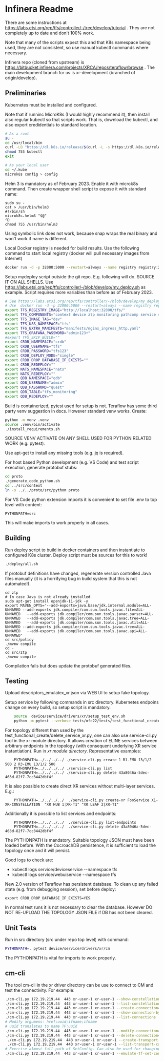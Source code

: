 # Infinera Readme

There are some instructions at https://labs.etsi.org/rep/tfs/controller/-/tree/develop/tutorial . They are not completely up to date and don't 100% work.

Note that many of the scripts expect this and that K8s namespace being used, they are not consistent, so use manual kubectl commands where necessary.

Infinera repo (cloned from upstream) is https://bitbucket.infinera.com/projects/XRCA/repos/teraflow/browse . The main development branch for us is xr-development (branched of origin/develop).

## Preliminaries

Kubernetes must be installed and configured.

Note that if runninc MicroK8s (I would highly recommend it), then install also regular kubectl so that scripts work. That is, download the kubectl, and also export credidentials to standard location.

```bash
# As a root
su -
cd /usr/local/bin
curl -LO "https://dl.k8s.io/release/$(curl -L -s https://dl.k8s.io/release/stable.txt)/bin/linux/amd64/kubectl"
chmod 755 kubectl
exit

# As your local user
cd ~/.kube
microk8s config > config
```

Helm 3 is mandatory as of February 2023. Enable it with microk8s command. Then create wrapper shell script to expose it with standard name:

```
sudo su -
cat > /usr/bin/helm3
#!/bin/sh
microk8s.helm3 "$@"
^D
chmod 755 /usr/bin/helm3
```

Using symbolic link does not work, because snap wraps the real binary and won't work if name is different.

Local Docker registry is needed for build results. Use the following command to start local registry (docker will pull necessary images from Internet)

```bash
docker run -d -p 32000:5000 --restart=always --name registry registry:2
```

Setup mydeploy script outside the git repo. E.g. following will do. SOURCE IT ON ALL SHELLS.
Use https://labs.etsi.org/rep/tfs/controller/-/blob/develop/my_deploy.sh as example.
Script requires more variables than before as of February 2023.

```bash
# See https://labs.etsi.org/rep/tfs/controller/-/blob/develop/my_deploy.sh
# Use  docker run -d -p 32000:5000 --restart=always --name registry registry:2 
export TFS_REGISTRY_IMAGE="http://localhost:32000/tfs/"
export TFS_COMPONENTS="context device ztp monitoring pathcomp service slice nbi webui load_generator"
export TFS_IMAGE_TAG="dev"
export TFS_K8S_NAMESPACE="tfs"
export TFS_EXTRA_MANIFESTS="manifests/nginx_ingress_http.yaml"
export TFS_GRAFANA_PASSWORD="admin123+"
#export TFS_SKIP_BUILD=""
export CRDB_NAMESPACE="crdb"
export CRDB_USERNAME="tfs"
export CRDB_PASSWORD="tfs123"
export CRDB_DEPLOY_MODE="single"
export CRDB_DROP_DATABASE_IF_EXISTS=""
export CRDB_REDEPLOY=""
export NATS_NAMESPACE="nats"
export NATS_REDEPLOY=""
export QDB_NAMESPACE="qdb"
export QDB_USERNAME="admin"
export QDB_PASSWORD="quest"
export QDB_TABLE="tfs_monitoring"
export QDB_REDEPLOY=""
```

Build is containerized, pytest used for setup is not. Teraflow has some third party venv suggestion in docs. However standard venv works. Create:

```bash
python -m venv .venv
source .venv/bin/activate
./install_requirements.sh
```

SOURCE VENV ACTIVATE ON ANY SHELL USED FOR PYTHON RELATED WORK (e.g. pytest).

Use apt-get to install any missing tools (e.g. jq is required).

For host based Python development (e.g. VS Code) and test script execution, generate protobuf stubs:

```bash
cd proto
./generate_code_python.sh 
cd ../src/context
ln -s ../../proto/src/python proto
```

For VS Code python extension imports it is convenient to set file .env to top level with content:

```
PYTHONPATH=src
```
This will make imports to work properly in all cases.

## Building

Run deploy script to build in docker containers and then instantiate to configured K8s cluster. Deploy script must be sources for this to work!

```bash
./deploy/all.sh
```

If protobuf definitions have changed, regenerate version controlled Java files manually
(it is a horrifying bug in build system that this is not automated!).
```
cd ztp
# In case Java is not already installed
sudo apt-get install openjdk-11-jdk -y
export MAVEN_OPTS='--add-exports=java.base/jdk.internal.module=ALL-UNNAMED --add-exports jdk.compiler/com.sun.tools.javac.file=ALL-UNNAMED   --add-exports jdk.compiler/com.sun.tools.javac.parser=ALL-UNNAMED   --add-exports jdk.compiler/com.sun.tools.javac.tree=ALL-UNNAMED   --add-exports jdk.compiler/com.sun.tools.javac.util=ALL-UNNAMED --add-exports jdk.compiler/com.sun.tools.javac.tree=ALL-UNNAMED   --add-exports jdk.compiler/com.sun.tools.javac.api=ALL-UNNAMED'
cd src/policy
./mvnw compile
cd -
cd src/ztp
./mvnw compile
```

Compilation fails but does update the protobuf generated files.

## Testing

Upload descriptors_emulatex_xr.json via WEB UI to setup fake topology.

Setup service by following commands in src directory. Kubernetes endpoins change on every build, so setup script is mandatory.

```bash
    source  device/service/drivers/xr/setup_test_env.sh
    python -m pytest --verbose tests/ofc22/tests/test_functional_create_service_xr.py 
```

For topology different than used by the test_functional_create/delete_service_xr.py, one can also
use service-cli.py tool in the xr module directory. It allows creation of ELINE services between
arbitrary endpoints in the topology (with consequent underlying XR service instantiation). Run in
*xr module directory*.  Representative examples:
```
    PYTHONPATH=../../../../ ./service-cli.py create 1 R1-EMU 13/1/2 500 2 R3-EMU 13/1/2 500
    PYTHONPATH=../../../../ ./service-cli.py list
    PYTHONPATH=../../../../ ./service-cli.py delete 43a8046a-5dec-463d-82f7-7cc3442dbf4f
```

It is also possible to create direct XR services without multi-layer services. E.g.:
```
    PYTHONPATH=../../../../  ./service-cli.py create-xr FooService X1-XR-CONSTELLATION  "XR HUB 1|XR-T1" "XR LEAF 2|XR-T1"
```

Additionally it is possible to list services and endpoints:
```
    PYTHONPATH=../../../../  ./service-cli.py list-endpoints
    PYTHONPATH=../../../../  ./service-cli.py delete 43a8046a-5dec-463d-82f7-7cc3442dbf4f
```

The PYTHONPATH is mandatory. Suitable topology JSON must have been loaded before. With the
CocroachDB persistence, it is sufficient to load the topology once and it will persist.

Good logs to check are:

* kubectl logs   service/deviceservice     --namespace tfs
* kubectl logs   service/webuiservice     --namespace tfs

New 2.0 version of Teraflow has persistent database. To clean up any failed state
(e.g. from debugging session), set before deploy:

```
export CRDB_DROP_DATABASE_IF_EXISTS=YES 
```

In normal test runs it is not necessary to clear the database. However DO NOT RE-UPLOAD THE TOPOLOGY JSON FILE if DB has not been cleared.

## Unit Tests
Run in src directory (src under repo top level) with command:

```bash
PYTHONPATH=. pytest device/service/drivers/xr/cm
```

The PYTHONPATH is vital for imports to work properly.

## cm-cli

The tool cm-cli in the xr driver directory can be use to connect to CM and test the connectivity. For example:

```bash
./cm-cli.py 172.19.219.44  443 xr-user-1 xr-user-1 --show-constellation-by-hub-name="XR HUB 1"
./cm-cli.py 172.19.219.44  443 xr-user-1 xr-user-1 --list-constellations
./cm-cli.py 172.19.219.44  443 xr-user-1 xr-user-1 --create-connection="FOO;XR HUB 1|XR-T4;XR LEAF 1|XR-T1"
./cm-cli.py 172.19.219.44  443 xr-user-1 xr-user-1 --show-connection-by-name="FooBar123"
./cm-cli.py 172.19.219.44  443 xr-user-1 xr-user-1 --list-connections
# Modify argumens: href;uuid;ifname;ifname
# uuid translates to name TF:uuid
./cm-cli.py 172.19.219.44  443 xr-user-1 xr-user-1 --modify-connection="/network-connections/0637da3b-3b20-4b44-a513-035e6ef897a3;MyCon1;XR HUB 1|XR-T1;XR LEAF 1|XR-T2;25"
./cm-cli.py 172.19.219.44  443 xr-user-1 xr-user-1 --delete-connection=/network-connections/138f0cc0-3dc6-4195-97c0-2cbed5fd59ba
 ./cm-cli.py 172.19.219.44  443 xr-user-1 xr-user-1 --create-transport-capacity="FOO;XR HUB 1|XR-T4;XR LEAF 1|XR-T1;12"
 ./cm-cli.py 172.19.219.44  443 xr-user-1 xr-user-1 --list-transport-capacities
# Exercise almost full path of SetConfig. Can also be used for changing bandwidth (e.g. in demos) of an service
./cm-cli.py 172.19.219.44  443 xr-user-1 xr-user-1 --emulate-tf-set-config-service="XR HUB 1;teraflow_service_uuid;XR HUB 1|XR-T4;XR LEAF 1|XR-T1;125"
```

